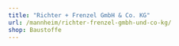 ```yaml
---
title: "Richter + Frenzel GmbH & Co. KG"
url: /mannheim/richter-frenzel-gmbh-und-co-kg/
shop: Baustoffe
---
```


